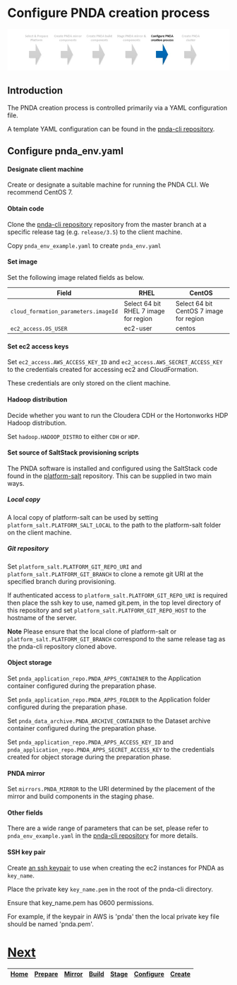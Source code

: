# Configure PNDA creation process

![](../images/breadcrumbs-cfg.jpg)

## Introduction

The PNDA creation process is controlled primarily via a YAML configuration file.

A template YAML configuration can be found in the [pnda-cli repository](https://github.com/pndaproject/pnda-cli). 

## Configure pnda_env.yaml

#### Designate client machine

Create or designate a suitable machine for running the PNDA CLI. We recommend CentOS 7.

#### Obtain code

Clone the [pnda-cli repository](https://github.com/pndaproject/pnda-cli) repository from the master branch at a specific release tag (e.g. ```release/3.5```) to the client machine.

Copy ```pnda_env_example.yaml``` to create ```pnda_env.yaml```

#### Set image

Set the following image related fields as below.

| Field | RHEL | CentOS |
| --- | --- | --- |
|  `cloud_formation_parameters.imageId`  | Select 64 bit RHEL 7 image for region | Select 64 bit CentOS 7 image for region |
|  `ec2_access.OS_USER`  | ec2-user | centos | 

#### Set ec2 access keys

Set `ec2_access.AWS_ACCESS_KEY_ID` and `ec2_access.AWS_SECRET_ACCESS_KEY` to the credentials created for accessing ec2 and CloudFormation. 

These credentials are only stored on the client machine.

#### Hadoop distribution

Decide whether you want to run the Cloudera CDH or the Hortonworks HDP Hadoop distribution.

Set `hadoop.HADOOP_DISTRO` to either `CDH` or `HDP`.

#### Set source of SaltStack provisioning scripts

The PNDA software is installed and configured using the SaltStack code found in the [platform-salt](https://github.com/pndaproject/platform-salt) repository.  This can be supplied in two main ways.

##### Local copy

A local copy of platform-salt can be used by setting `platform_salt.PLATFORM_SALT_LOCAL` to the path to the platform-salt folder on the client machine.

##### Git repository

Set `platform_salt.PLATFORM_GIT_REPO_URI` and `platform_salt.PLATFORM_GIT_BRANCH` to clone a remote git URI at the specified branch during provisioning.
  
If authenticated access to `platform_salt.PLATFORM_GIT_REPO_URI` is required then place the ssh key to use, named git.pem, in the top level directory of this repository and set `platform_salt.PLATFORM_GIT_REPO_HOST` to the hostname of the server.

**Note** Please ensure that the local clone of platform-salt or  `platform_salt.PLATFORM_GIT_BRANCH` correspond to the same release tag as the pnda-cli repository cloned above.

#### Object storage

Set `pnda_application_repo.PNDA_APPS_CONTAINER` to the Application container configured during the preparation phase.

Set `pnda_application_repo.PNDA_APPS_FOLDER` to the Application folder configured during the preparation phase.

Set `pnda_data_archive.PNDA_ARCHIVE_CONTAINER` to the Dataset archive container configured during the preparation phase.

Set   `pnda_application_repo.PNDA_APPS_ACCESS_KEY_ID` and `pnda_application_repo.PNDA_APPS_SECRET_ACCESS_KEY` to the credentials created for object storage during the preparation phase.

#### PNDA mirror

Set `mirrors.PNDA_MIRROR` to the URI determined by the placement of the mirror and build components in the staging phase.

#### Other fields

There are a wide range of parameters that can be set, please refer to ```pnda_env_example.yaml``` in the [pnda-cli repository](https://github.com/pndaproject/pnda-cli) for more details.

#### SSH key pair

Create [an ssh keypair](http://docs.aws.amazon.com/AWSEC2/latest/UserGuide/ec2-key-pairs.html) to use when creating the ec2 instances for PNDA as ```key_name```. 

Place the private key ```key_name.pem``` in the root of the pnda-cli directory. 

Ensure that key_name.pem has 0600 permissions. 

For example, if the keypair in AWS is 'pnda' then the local private key file should be named 'pnda.pem'.

# [Next](CREATE.md)

| [Home](../OVERVIEW.md) | [Prepare](PREPARE.md) | [Mirror](MIRROR.md) | [Build](BUILD.md) | [Stage](STAGE.md) | [Configure](CONFIGURE.md) | [Create](CREATE.md) | 
| --- | --- | --- | --- | --- | --- | --- |
